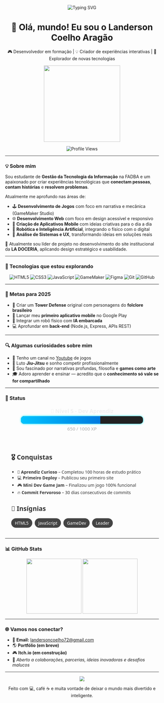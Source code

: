 <!-- Animação SVG no topo -->
<p align="center">
  <img src="https://readme-typing-svg.demolab.com?font=Fira+Code&size=28&pause=1000&center=true&vCenter=true&width=435&lines=Ol%C3%A1%2C+eu+sou+o+Landerson+Coelho+Arag%C3%A3o!;Dev+em+evolu%C3%A7%C3%A3o+constante...;Criador+de+jogos+e+experi%C3%AAncias+interativas." alt="Typing SVG" />
</p>

<h1 align="center">👋 Olá, mundo! Eu sou o <strong>Landerson Coelho Aragão</strong></h1>

<p align="center">
🎮 Desenvolvedor em formação | 💡 Criador de experiências interativas | 🔭 Explorador de novas tecnologias
</p>

<p align="center">
  <img src="https://media.giphy.com/media/3o7TKtnuHOHHUjR38Y/giphy.gif" width="250"/>
</p>

<p align="center">
  <!-- Badge de visitas -->
  <img src="https://komarev.com/ghpvc/?username=Sonderlan-creator&label=Visualiza%C3%A7%C3%B5es+no+perfil&color=0e75b6&style=flat" alt="Profile Views" />
</p>

---

### 💡 Sobre mim

Sou estudante de **Gestão da Tecnologia da Informação** na FADBA e um apaixonado por criar experiências tecnológicas que **conectam pessoas**, **contam histórias** e **resolvem problemas**.  

Atualmente me aprofundo nas áreas de:

- 🕹 **Desenvolvimento de Jogos** com foco em narrativa e mecânica (GameMaker Studio)
- 🌐 **Desenvolvimento Web** com foco em design acessível e responsivo
- 📱 **Criação de Aplicativos Mobile** com ideias criativas para o dia a dia
- 🤖 **Robótica e Inteligência Artificial**, integrando o físico com o digital
- 📑 **Análise de Sistemas e UX**, transformando ideias em soluções reais

💼 Atualmente sou líder de projeto no desenvolvimento do site institucional da **LA DOCERIA**, aplicando design estratégico e usabilidade.

---

### 🚀 Tecnologias que estou explorando

<div align="center">

![HTML5](https://img.shields.io/badge/HTML5-E34F26?style=for-the-badge&logo=html5&logoColor=fff)
![CSS3](https://img.shields.io/badge/CSS3-1572B6?style=for-the-badge&logo=css3&logoColor=fff)
![JavaScript](https://img.shields.io/badge/JavaScript-F7DF1E?style=for-the-badge&logo=javascript&logoColor=000)
![GameMaker](https://img.shields.io/badge/GameMaker-000000?style=for-the-badge&logo=gamemaker&logoColor=fff)
![Figma](https://img.shields.io/badge/Figma-F24E1E?style=for-the-badge&logo=figma&logoColor=fff)
![Git](https://img.shields.io/badge/Git-F05032?style=for-the-badge&logo=git&logoColor=fff)
![GitHub](https://img.shields.io/badge/GitHub-181717?style=for-the-badge&logo=github&logoColor=fff)

</div>

---

### 🎯 Metas para 2025

- 🚀 Criar um **Tower Defense** original com personagens do **folclore brasileiro**
- 📲 Lançar meu **primeiro aplicativo mobile** no Google Play
- 🤖 Integrar um robô físico com **IA embarcada**
- 💻 Aprofundar em **back-end** (Node.js, Express, APIs REST)

---

### 🔍 Algumas curiosidades sobre mim

- 🎤 Tenho um canal no [Youtube](https://www.youtube.com/@Lander_ZZ) de jogos 
- 🥋 Luto **Jiu-Jitsu** e sonho competir profissionalmente
- 🧠 Sou fascinado por narrativas profundas, filosofia e **games como arte**
- 🎓 Adoro aprender e ensinar — acredito que o **conhecimento só vale se for compartilhado**

---

### 🧙 Status
<div class="xp-container">
  <div class="xp-label">🧠 Nível 5 - Dev Aprendiz</div>
  <div class="xp-bar">
    <div class="xp-fill" style="width: 65%;"></div>
  </div>
  <div class="xp-value">650 / 1000 XP</div>
</div>

<style>
.xp-container {
  width: 90%;
  max-width: 400px;
  margin: 20px auto;
  font-family: 'Segoe UI', Tahoma, Geneva, Verdana, sans-serif;
  text-align: center;
  color: #f0f0f0;
}

.xp-label {
  font-weight: bold;
  margin-bottom: 5px;
  font-size: 1.1rem;
}

.xp-bar {
  width: 100%;
  height: 25px;
  background-color: #222;
  border-radius: 10px;
  overflow: hidden;
  box-shadow: 0 0 6px #00f3ff;
  position: relative;
}

.xp-fill {
  height: 100%;
  background: linear-gradient(90deg, #00c3ff, #007adf);
  transition: width 0.8s ease-in-out;
}

.xp-value {
  margin-top: 6px;
  font-size: 0.95rem;
  color: #aaa;
}
</style>

<div class="achievements">
  <h2>🎖️ Conquistas</h2>
  <ul>
    <li>🧠 <strong>Aprendiz Curioso</strong> – Completou 100 horas de estudo prático</li>
    <li>💻 <strong>Primeiro Deploy</strong> – Publicou seu primeiro site</li>
    <li>🎮 <strong>Mini Dev Game Jam</strong> – Finalizou um jogo 100% funcional</li>
    <li>🔥 <strong>Commit Fervoroso</strong> – 30 dias consecutivos de commits</li>
  </ul>

  <h2>🧩 Insígnias</h2>
  <div class="badges">
    <span class="badge">HTML5</span>
    <span class="badge">JavaScript</span>
    <span class="badge">GameDev</span>
    <span class="badge">Leader</span>
  </div>
</div>

<style>
.achievements {
  max-width: 500px;
  margin: auto;
  padding: 20px;
  font-family: 'Segoe UI', sans-serif;
  color: #333;
}

.achievements ul {
  padding-left: 20px;
}

.badges {
  margin-top: 10px;
  display: flex;
  flex-wrap: wrap;
  gap: 8px;
}

.badge {
  background-color: #444;
  color: #fff;
  padding: 6px 12px;
  border-radius: 20px;
  font-size: 0.85rem;
  transition: transform 0.2s ease;
}

.badge:hover {
  transform: scale(1.1);
  background-color: #007adf;
}
</style>

---

### 📊 GitHub Stats

<div align="center">

<img height="180em" src="https://github-readme-stats.vercel.app/api?username=Sonderlan-creator&show_icons=true&theme=radical&count_private=true&hide_border=true" />
<img height="180em" src="https://github-readme-stats.vercel.app/api/top-langs/?username=Sonderlan-creator&layout=compact&theme=radical&hide_border=true" />

</div>

---

### 🌐 Vamos nos conectar?

- 📧 **Email:** [landersoncoelho72@gmail.com](mailto:landersoncoelho72@gmail.com)  
- 🌎 **Portfólio (em breve)**  
- 🎮 **Itch.io (em construção)**  
- 🤝 *Aberto a colaborações, parcerias, ideias inovadoras e desafios malucos*

---

<p align="center">
<img src="https://readme-typing-svg.demolab.com/?lines=Transformando+ideias+em+realidade...;Tecnologia+com+prop%C3%B3sito.;Jogos+que+conectam.;Desenvolvedor+em+evolu%C3%A7%C3%A3o.&center=true&width=440&height=45" />
</p>

<p align="center">
Feito com 💻, café ☕ e muita vontade de deixar o mundo mais divertido e inteligente.
</p>

